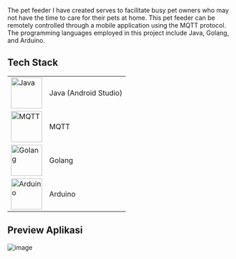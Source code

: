 The pet feeder I have created serves to facilitate busy pet owners who may not have the time to care for their pets at home. This pet feeder can be remotely controlled through a mobile application using the MQTT protocol. The programming languages employed in this project include Java, Golang, and Arduino.

##  **Tech Stack**
<table>
  <tr>
    <!-- Kolom untuk gambar dan teks Java -->
    <td>
      <img src="https://github.com/Damaramon/Arpet-Feeder/assets/128273587/3ab87199-09d9-4c91-abed-f122c3c1a9aa" alt="Java" style="width: 70px; vertical-align: middle;">
    </td>
    <td>
      Java (Android Studio)
    </td>
  </tr>
  <tr>
    <!-- Kolom untuk gambar dan teks MQTT -->
    <td>
      <img src="https://github.com/Damaramon/Arpet-Feeder/assets/128273587/b19d4789-1b84-44e3-aec2-71cc951de088" alt="MQTT" style="width: 70px; vertical-align: middle;">
    </td>
    <td>
      MQTT
    </td>
  </tr>
  <tr>
    <!-- Kolom untuk gambar dan teks Golang -->
    <td>
      <img src="https://github.com/Damaramon/Arpet-Feeder/assets/128273587/1cebfd43-7cb8-4199-9abb-cb25ee0cc6b5" alt="Golang" style="width: 70px; vertical-align: middle;">
    </td>
    <td>
      Golang
    </td>
  </tr>
  <tr>
    <!-- Kolom untuk gambar dan teks Arduino -->
    <td>
      <img src="https://github.com/Damaramon/Arpet-Feeder/assets/128273587/51533eb8-8ddc-4fc6-a4a9-ce5d106d1286" alt="Arduino" style="width: 70px; vertical-align: middle;">
    </td>
    <td>
      Arduino
    </td>
  </tr>
</table>


##  **Preview Aplikasi**
![image](https://github.com/Damaramon/Arpet-Feeder/assets/128273587/315b223c-45a4-4b69-bcbc-1e7ebdf68a75)

